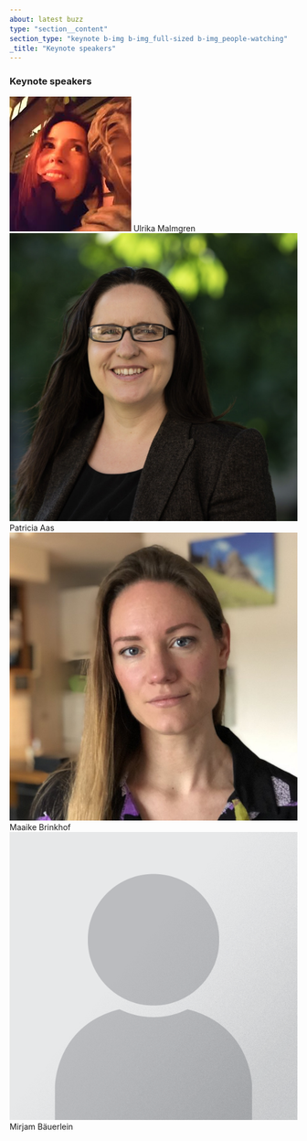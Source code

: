 ```yaml
---
about: latest buzz
type: "section__content"
section_type: "keynote b-img b-img_full-sized b-img_people-watching"
_title: "Keynote speakers"
---
```

<h3 class="b-section__title">Keynote speakers</h3>
<div class="b-keynote">
<div id="" class="b-keynote__speaker">
    <img class="b-keynote__img" src="/images/2020/people/ulrika-malmgren.jpeg">
    <span class="b-keynote__name">Ulrika Malmgren</span>
    <!-- <span class="b-keynote__name"><a href="/2020/speakers#ulrika-malmgren">Ulrika Malmgren</a></span> -->
</div>
<div id="" class="b-keynote__speaker">
    <img class="b-keynote__img" src="/images/2020/people/patricia-aas1.jpg">
    <span class="b-keynote__name">Patricia Aas</span>
    <!-- <span class="b-keynote__name"><a href="/2020/speakers/#patricia-aas">Patricia Aas</a></span> -->
</div>
<div id="" class="b-keynote__speaker">
    <img class="b-keynote__img" src="/images/2020/people/maaike-brinkhof1.jpg">
    <span class="b-keynote__name">Maaike Brinkhof</span>
    <!-- <span class="b-keynote__name"><a href="/2020/speakers#maaike-brinkhof">Maaike Brinkhof</a></span> -->
</div>
<div id="" class="b-keynote__speaker">
    <img class="b-keynote__img" src="/images/2020/people/Portrait_Placeholder.png">
    <span class="b-keynote__name">Mirjam Bäuerlein</span>
    <!-- <span class="b-keynote__name"><a href="/2020/speakers#mirjam-bauerlein">Mirjam Bäuerlein</a></span> -->
</div>
</div>
